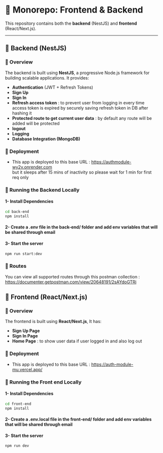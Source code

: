 # 📌 Monorepo: Frontend & Backend

This repository contains both the **backend** (NestJS) and **frontend** (React/Next.js).

---

## 📍 Backend (NestJS)

### 📌 Overview

The backend is built using **NestJS**, a progressive Node.js framework for building scalable applications. It provides:

- **Authentication** (JWT + Refresh Tokens)
- **Sign Up**
- **Sign In**
- **Refresh access token** : to prevent user from logging in every time access token is expired by securely saving refresh token in DB after hashing it
- **Protected route to get current user data** : by default any route will be added will be protected
- **logout**
- **Logging**
- **Database Integration (MongoDB)**

### 📌 Deployment

- This app is deployed to this base URL : https://authmodule-wy2v.onrender.com  
  but it sleeps after 15 mins of inactivity so please wait for 1 min for first req only

### 🚀 Running the Backend Locally

#### 1- Install Dependencies

```sh
cd back-end
npm install
```

#### 2- Create a .env file in the back-end/ folder and add env variables that will be shared through email

#### 3- Start the server

```sh
npm run start:dev
```

### 📌 Routes

You can view all supported routes through this postman collection : https://documenter.getpostman.com/view/20648191/2sAYdoGTRi

## 📍 Frontend (React/Next.js)

### 📌 Overview

The frontend is built using **React/Next.js**, It has:

- **Sign Up Page**
- **Sign In Page**
- **Home Page** : to show user data if user logged in and also log out

### 📌 Deployment

- This app is deployed to this base URL : https://auth-module-mu.vercel.app/

### 🚀 Running the Front end Locally

#### 1- Install Dependencies

```sh
cd front-end
npm install
```

#### 2- Create a .env.local file in the front-end/ folder and add env variables that will be shared through email

#### 3- Start the server

```sh
npm run dev
```
